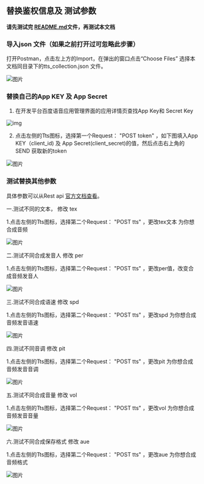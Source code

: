 ## 替换鉴权信息及 测试参数
**请先测试完 [README.md](/rest-api-tts/postman/README.md)文件，再测试本文档**

### 导入json 文件（如果之前打开过可忽略此步骤）

打开Postman，点击左上方的Import，在弹出的窗口点击“Choose Files” 选择本文档同目录下的tts_collection.json 文件。

![图片](https://raw.githubusercontent.com/Baidu-AIP/speech-demo/master/rest-api-tts/postman/doc-images/201906201400.png)

### 替换自己的App KEY 及 App Secret

1. 在开发平台百度语音应用管理界面的应用详情页查找App Key和 Secret Key

![img](https://raw.githubusercontent.com/Baidu-AIP/speech-demo/master/rest-api-tts/postman/doc-images/201906201700.jpg)

2. 点击左侧的Tts图标，选择第一个Request： "POST token" ，如下图填入App KEY（client_id) 及 App Secret(client_secret)的值，然后点击右上角的SEND 获取新的token 

![图片](https://raw.githubusercontent.com/Baidu-AIP/speech-demo/master/rest-api-tts/postman/doc-images/201906261704.png)

### 测试替换其他参数

具体参数可以从Rest api [官方文档查看](http://ai.baidu.com/docs#/TTS-API/41ac79a6)。

一.测试不同的文本， 修改 tex

1.点击左侧的Tts图标，选择第二个Request： "POST tts" ，更改tex文本 为你想合成音频

![图片](https://raw.githubusercontent.com/Baidu-AIP/speech-demo/master/rest-api-tts/postman/doc-images/201906261705.png)

二.测试不同合成发音人  修改 per

1.点击左侧的Tts图标，选择第二个Request： "POST tts" ，更改per值，改变合成音频发音人

![图片](https://raw.githubusercontent.com/Baidu-AIP/speech-demo/master/rest-api-tts/postman/doc-images/201906261706.png)

三.测试不同合成语速      修改 spd

1.点击左侧的Tts图标，选择第二个Request： "POST tts" ，更改spd 为你想合成音频发音语速

![图片](https://raw.githubusercontent.com/Baidu-AIP/speech-demo/master/rest-api-tts/postman/doc-images/201906261707.png)

四.测试不同音调		修改 pit 

1.点击左侧的Tts图标，选择第二个Request： "POST tts" ，更改pit 为你想合成音频发音音调

![图片](https://raw.githubusercontent.com/Baidu-AIP/speech-demo/master/rest-api-tts/postman/doc-images/201906261708.png)

五.测试不同合成音量   	修改 vol

1.点击左侧的Tts图标，选择第二个Request： "POST tts" ，更改vol 为你想合成音频发音音量

![图片](https://raw.githubusercontent.com/Baidu-AIP/speech-demo/master/rest-api-tts/postman/doc-images/201906261709.png)

六.测试不同合成保存格式 修改 aue

1.点击左侧的Tts图标，选择第二个Request： "POST tts" ，更改aue 为你想合成音频格式

![图片](https://raw.githubusercontent.com/Baidu-AIP/speech-demo/master/rest-api-tts/postman/doc-images/201906261710.png)

